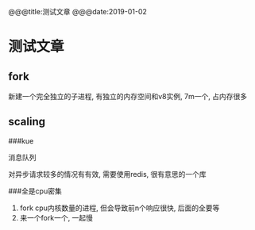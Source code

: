 @@@title:测试文章
@@@date:2019-01-02

# 测试文章

fork
---

新建一个完全独立的子进程, 有独立的内存空间和v8实例, 7m一个, 占内存很多

scaling
----

###kue

消息队列

对异步请求较多的情况有有效, 需要使用redis, 很有意思的一个库

###全是cpu密集

1. fork cpu内核数量的进程, 但会导致前n个响应很快, 后面的全要等
2. 来一个fork一个, 一起慢


